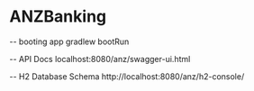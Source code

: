 # ANZBanking

-- booting app
gradlew bootRun  

-- API Docs
localhost:8080/anz/swagger-ui.html

-- H2 Database Schema
http://localhost:8080/anz/h2-console/


